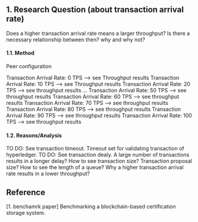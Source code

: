 ## 1. Research Question (about transaction arrival rate)

Does a higher transaction arrival rate means a larger throughput? Is there a necessary relationship between then? why and why not? 

#### 1.1. Method

Peer configuration

Transaction Arrival Rate: 0 TPS --> see Throughput results
Transaction Arrival Rate: 10 TPS --> see Throughput results
Transaction Arrival Rate: 20 TPS --> see throughput results
...
Transaction Arrival Rate: 50 TPS --> see throughput results 
Transaction Arrival Rate: 60 TPS --> see throughput results
Transaction Arrival Rate: 70 TPS --> see throughput results
Transaction Arrival Rate: 80 TPS --> see throughput results
Transaction Arrival Rate: 90 TPS --> see throughput results
Transaction Arrival Rate: 100 TPS --> see throughput results





#### 1.2. Reasons/Analysis

TO DO: See transaction timeout. Timeout set for validating transaction of hyperledger.
TO DO: See transaction dealy.
A large number of transactions results in a longer delay?
How to see transaction size? Transaction proposal size? 
How to see the length of a queue?
Why a higher transaction arrival rate results in a lower throughput?





## Reference
[1. benchamrk paper] Benchmarking a blockchain-based certification storage system.

